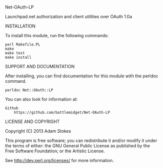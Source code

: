 Net-OAuth-LP

Launchpad.net authorization and client utilities over OAuth 1.0a

INSTALLATION

To install this module, run the following commands:

	perl Makefile.PL
	make
	make test
	make install

SUPPORT AND DOCUMENTATION

After installing, you can find documentation for this module with the
perldoc command.

    perldoc Net::OAuth::LP

You can also look for information at:

    Github
        https://github.com/battlemidget/Net-OAuth-LP

LICENSE AND COPYRIGHT

Copyright (C) 2013 Adam Stokes

This program is free software; you can redistribute it and/or modify it
under the terms of either: the GNU General Public License as published
by the Free Software Foundation; or the Artistic License.

See <http://dev.perl.org/licenses/> for more information.

